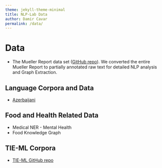 ```yaml
---
theme: jekyll-theme-minimal
title: NLP-Lab Data
author: Damir Cavar
permalink: /data/
---
```


# Data

- The Mueller Report data set ([GitHub repo](https://github.com/SemiringInc/Mueller-Report-Corpus)). We converted the entire Mueller Report to partially annotated raw text for detailed NLP analysis and Graph Extraction.


## Language Corpora and Data

- [Azerbaijani](/turkic/)


## Food and Health Related Data

- Medical NER - Mental Health
- Food Knowledge Graph



## TIE-ML Corpora

- [TIE-ML GitHub repo](https://github.com/dcavar/tieml)



